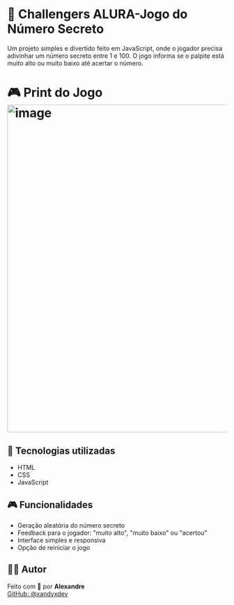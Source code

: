 # 🔢 Challengers ALURA-Jogo do Número Secreto

Um projeto simples e divertido feito em JavaScript, onde o jogador precisa adivinhar um número secreto entre 1 e 100. O jogo informa se o palpite está muito alto ou muito baixo até acertar o número.

# 🎮 Print do Jogo <img width="1515" height="752" alt="image" src="https://github.com/user-attachments/assets/735d156c-aafb-498d-bb12-3c252c4afd2b" />


## 🚀 Tecnologias utilizadas

- HTML
- CSS
- JavaScript

## 🎮 Funcionalidades

- Geração aleatória do número secreto
- Feedback para o jogador: "muito alto", "muito baixo" ou "acertou"
- Interface simples e responsiva
- Opção de reiniciar o jogo

## 👨‍💻 Autor

Feito com 💙 por **Alexandre**  
[GitHub: @xandyxdev](https://github.com/xandyxdev)

